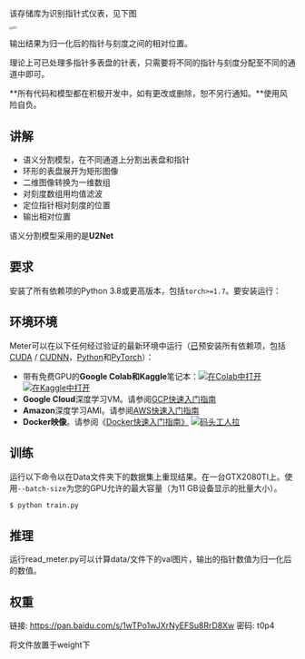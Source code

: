 该存储库为识别指针式仪表，见下图

<img src="/media/cq/data/public/hibiki/meter/data/images/train/831.jpg" alt="831" style="zoom:33%;" />

输出结果为归一化后的指针与刻度之间的相对位置。

理论上可已处理多指针多表盘的针表，只需要将不同的指针与刻度分配至不同的通道中即可。



**所有代码和模型都在积极开发中，如有更改或删除，恕不另行通知。**使用风险自负。



## 讲解

- 语义分割模型，在不同通道上分割出表盘和指针
- 环形的表盘展开为矩形图像
- 二维图像转换为一维数组
- 对刻度数组用均值滤波
- 定位指针相对刻度的位置
- 输出相对位置

语义分割模型采用的是**U2Net**



## 要求

安装了所有依赖项的Python 3.8或更高版本，包括`torch>=1.7`。要安装运行：



## 环境环境

Meter可以在以下任何经过验证的最新环境中运行（[已](https://pytorch.org/)预安装所有依赖项，包括[CUDA](https://developer.nvidia.com/cuda) / [CUDNN](https://developer.nvidia.com/cudnn)，[Python](https://www.python.org/)和[PyTorch](https://pytorch.org/)）：

- 带有免费GPU的**Google Colab和Kaggle**笔记本：[![在Colab中打开](https://camo.githubusercontent.com/84f0493939e0c4de4e6dbe113251b4bfb5353e57134ffd9fcab6b8714514d4d1/68747470733a2f2f636f6c61622e72657365617263682e676f6f676c652e636f6d2f6173736574732f636f6c61622d62616467652e737667)](https://colab.research.google.com/github/ultralytics/yolov5/blob/master/tutorial.ipynb) [![在Kaggle中打开](https://camo.githubusercontent.com/a08ca511178e691ace596a95d334f73cf4ce06e83a5c4a5169b8bb68cac27bef/68747470733a2f2f6b6167676c652e636f6d2f7374617469632f696d616765732f6f70656e2d696e2d6b6167676c652e737667)](https://www.kaggle.com/ultralytics/yolov5)
- **Google Cloud**深度学习VM。请参阅[GCP快速入门指南](https://github.com/ultralytics/yolov5/wiki/GCP-Quickstart)
- **Amazon**深度学习AMI。请参阅[AWS快速入门指南](https://github.com/ultralytics/yolov5/wiki/AWS-Quickstart)
- **Docker映像**。请参阅《[Docker快速入门指南》](https://github.com/ultralytics/yolov5/wiki/Docker-Quickstart) [![码头工人拉](https://camo.githubusercontent.com/280faedaf431e4c0c24fdb30ec00a66d627404e5c4c498210d3f014dd58c2c7e/68747470733a2f2f696d672e736869656c64732e696f2f646f636b65722f70756c6c732f756c7472616c79746963732f796f6c6f76353f6c6f676f3d646f636b6572)](https://hub.docker.com/r/ultralytics/yolov5)



## 训练

运行以下命令以在Data文件夹下的数据集上重现结果。在一台GTX2080TI上。使用`--batch-size`为您的GPU允许的最大容量（为11 GB设备显示的批量大小）。

```python
$ python train.py
```



## 推理

运行read_meter.py可以计算data/文件下的val图片，输出的指针数值为归一化后的数值。



## 权重

链接: https://pan.baidu.com/s/1wTPo1wJXrNyEFSu8RrD8Xw  密码: t0p4



将文件放置于weight下
